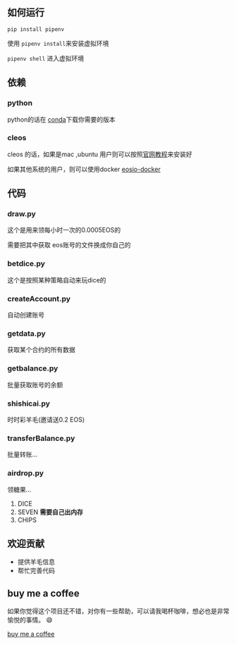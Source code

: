 ## 如何运行

`pip install pipenv`

使用 `pipenv install`来安装虚拟环境

`pipenv shell` 进入虚拟环境

## 依赖

### python

python的话在 [conda](https://conda.io/miniconda.html)下载你需要的版本

### cleos 
cleos 的话，如果是mac ,ubuntu 用户则可以按照[官网教程](https://developers.eos.io/eosio-nodeos/docs/getting-the-code)来安装好

如果其他系统的用户，则可以使用docker [eosio-docker](https://developers.eos.io/eosio-nodeos/docs/docker-quickstart)


## 代码

### draw.py

这个是用来领每小时一次的0.0005EOS的

需要把其中获取 eos账号的文件换成你自己的

### betdice.py

这个是按照某种策略自动来玩dice的

### createAccount.py

自动创建账号

### getdata.py

获取某个合约的所有数据

### getbalance.py

批量获取账号的余额

### shishicai.py

时时彩羊毛(邀请送0.2 EOS)

### transferBalance.py

批量转账...

### airdrop.py

领糖果...

1. DICE
2. SEVEN **需要自己出内存**
3. CHIPS

## 欢迎贡献

- 提供羊毛信息
- 帮忙完善代码

## buy me a coffee

如果你觉得这个项目还不错，对你有一些帮助，可以请我喝杯咖啡，想必也是非常愉悦的事情。 😄

[buy me a coffee](https://jin10086.github.io/buy-me-a-coffee/)